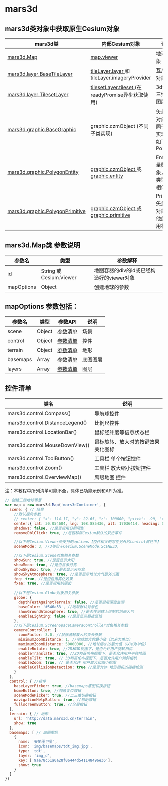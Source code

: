 # mars3d

## mars3d类对象中获取原生Cesium对象

| mars3d类                                                     | 内部Cesium对象                                               | 说明                                           |
| ------------------------------------------------------------ | ------------------------------------------------------------ | ---------------------------------------------- |
| [mars3d.Map](http://mars3d.cn/api/Map.html#viewer)           | [map.viewer](http://mars3d.cn/api/cesium/Viewer.html)        | 地球主对象                                     |
| [mars3d.layer.BaseTileLayer](http://mars3d.cn/api/BaseTileLayer.html#layer) | [tileLayer.layer ](http://mars3d.cn/api/cesium/ImageryLayer.html)和 [tileLayer.imageryProvider](http://mars3d.cn/api/cesium/ImageryProvider.html) | 瓦片图层对象                                   |
| [mars3d.layer.TilesetLayer](http://mars3d.cn/api/TilesetLayer.html#tileset) | [tilesetLayer.tileset ](http://mars3d.cn/api/cesium/Cesium3DTileset.html)(在readyPromise异步获取使用) | 3dtiles三维模型图层                            |
| [mars3d.graphic.BaseGraphic](http://mars3d.cn/api/BaseGraphic.html#czmObject) | graphic.czmObject (不同子类实现)                             | 矢量数据对象，不同子类中实现，比如下面 Polygon |
| [mars3d.graphic.PolygonEntity](http://mars3d.cn/api/PolygonEntity.html#entity) | [graphic.czmObject ](http://mars3d.cn/api/cesium/Entity.html)或 [graphic.entity](http://mars3d.cn/api/cesium/Entity.html) | Entity矢量数据对象，其他类型使用相似           |
| [mars3d.graphic.PolygonPrimitive](http://mars3d.cn/api/PolygonPrimitive.html#primitive) | [graphic.czmObject ](http://mars3d.cn/api/cesium/Primitive.html)或 [graphic.primitive](http://mars3d.cn/api/cesium/Primitive.html) | Primitive矢量数据对象，其他类型使用相似        |

## mars3d.Map类 参数说明

| 参数名     | 类型                    | 参数解释                                  |
| ---------- | ----------------------- | ----------------------------------------- |
| id         | String 或 Cesium.Viewer | 地图容器的div的id或已经构造好的viewer对象 |
| mapOptions | Object                  | 创建地球的参数                            |

## mapOptions 参数包括：

| 参数名   | 类型   | 参数API                                                      | 说明     |
| -------- | ------ | ------------------------------------------------------------ | -------- |
| scene    | Object | [参数清单](http://mars3d.cn/api/Map.html#.sceneOptions) | 场景     |
| control  | Object | [参数清单](http://mars3d.cn/api/Map.html#.controlOptions) | 控件     |
| terrain  | Object | [参数清单](http://mars3d.cn/api/Map.html#.terrainOptions) | 地形     |
| basemaps | Array  | [参数清单](http://mars3d.cn/api/Map.html#.basemapOptions) | 底图图层 |
| layers   | Array  | [参数清单](http://mars3d.cn/api/Map.html#.layerOptionsmap) | 图层     |

## 控件清单

| 类名                            | 说明                               |
| ------------------------------- | ---------------------------------- |
| mars3d.control.Compass()        | 导航球控件                         |
| mars3d.control.DistanceLegend() | 比例尺控件                         |
| mars3d.control.LocationBar()    | 鼠标经纬度等信息状态栏             |
| mars3d.control.MouseDownView()  | 鼠标旋转、放大时的按键效果美化图标 |
| mars3d.control.ToolButton()     | 工具栏 单个按钮控件                |
| mars3d.control.Zoom()           | 工具栏 放大缩小按钮控件            |
| mars3d.control.OverviewMap()    | 鹰眼地图 控件                      |

注：本教程中所列清单可能不全，具体已功能示例和API为准。

```js
// 创建三维地球场景
var map = new mars3d.Map('mars3dContainer', {
  scene: { // 场景
    //默认视角参数
    // center: { "x": 114.17, "y": 22.65, "z": 100000, "pitch": -90, "roll": 0},
    center:{ lat: 30.054604, lng: 108.885436, alt: 17036414, heading: 0, pitch: -90 },
    shadows: false, //是否启用日照阴影
    removeDblClick: true, //是否移除Cesium默认的双击事件

    //以下是Cesium.Viewer所支持的options【控件相关的写在另外的control属性中】
    sceneMode: 3, //3等价于Cesium.SceneMode.SCENE3D,

    //以下是Cesium.Scene对象相关参数
    showSun: true, //是否显示太阳
    showMoon: true, //是否显示月亮
    showSkyBox: true, //是否显示天空盒
    showSkyAtmosphere: true, //是否显示地球大气层外光圈
    fog: true, //是否启用雾化效果
    fxaa: true, //是否启用抗锯齿

    //以下是Cesium.Globe对象相关参数
    globe: {
      depthTestAgainstTerrain: false, //是否启用深度监测
      baseColor: '#546a53', //地球默认背景色
      showGroundAtmosphere: true, //是否在地球上绘制的地面大气
      enableLighting: false //是否显示昼夜区域
    },
    //以下是Cesium.ScreenSpaceCameraController对象相关参数
    cameraController: {
      zoomFactor: 3.0, //鼠标滚轮放大的步长参数
      minimumZoomDistance: 1, //地球放大的最小值（以米为单位）
      maximumZoomDistance: 50000000, //地球缩小的最大值（以米为单位）
      enableRotate: true, //2D和3D视图下，是否允许用户旋转相机
      enableTranslate: true, //2D和哥伦布视图下，是否允许用户平移地图
      enableTilt: true, // 3D和哥伦布视图下，是否允许用户倾斜相机
      enableZoom: true, // 是否允许 用户放大和缩小视图
      enableCollisionDetection: true //是否允许 地形相机的碰撞检测
    }
  },
  control: { //控件
    baseLayerPicker: true, //basemaps底图切换按钮
    homeButton: true, //视角复位按钮
    sceneModePicker: true, //二三维切换按钮
    navigationHelpButton: true, //帮助按钮
    fullscreenButton: true, //全屏按钮 
  },
  terrain: { // 地形
    url: 'http://data.mars3d.cn/terrain',
    show: true
  },
  basemaps: [ // 底图图层
    {
      name: '天地图卫星',
      icon: 'img/basemaps/tdt_img.jpg',
      type: 'tdt',
      layer: 'img_d',
      key: ['9ae78c51a0a28f06444d541148496e36'],
      show: true
    }
  ]
})
```
